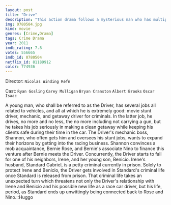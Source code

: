 ```yaml
---
layout: post
title: "Drive"
description: "This action drama follows a mysterious man who has multiple jobs as a garage mechanic, a Hollywood stuntman and a getaway driver seems to be trying to escape his shady past as he falls for his neighbor - whose husband is in prison and who's looking after her child alone. Meanwhile, his garage mechanic boss is trying to set up a race team using gangland money, which implicates our driver as he is to be used as the race team's main driver. Our hero gets more than he bargained for when he meets the man who is married t.."
img: 0780504.jpg
kind: movie
genres: [Crime,Drama]
tags: Crime Drama 
year: 2011
imdb_rating: 7.8
votes: 556665
imdb_id: 0780504
netflix_id: 81189912
color: 774936
---
```

Director: `Nicolas Winding Refn`  

Cast: `Ryan Gosling` `Carey Mulligan` `Bryan Cranston` `Albert Brooks` `Oscar Isaac` 

A young man, who shall be referred to as the Driver, has several jobs all related to vehicles, and all at which he is extremely good: movie stunt driver, mechanic, and getaway driver for criminals. In the latter job, he drives, no more and no less, the no more including not carrying a gun, but he takes his job seriously in making a clean getaway while keeping his clients safe during their time in the car. The Driver's mechanic boss, Shannon, who often gets him and oversees his stunt jobs, wants to expand their horizons by getting into the racing business. Shannon convinces a mob acquaintance, Bernie Rose, and Bernie's associate Nino to finance this venture after Bernie meets the Driver. Concurrently, the Driver starts to fall for one of his neighbors, Irene, and her young son, Benicio. Irene's husband, Standard Gabriel, is a petty criminal currently in prison. Solely to protect Irene and Benicio, the Driver gets involved in Standard's criminal life once Standard is released from prison. That criminal life takes an unexpected turn which threatens not only the Driver's relationship with Irene and Benicio and his possible new life as a race car driver, but his life, period, as Standard ends up unwittingly being connected back to Rose and Nino.::Huggo